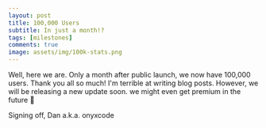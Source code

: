 ```yaml
---
layout: post
title: 100,000 Users
subtitle: In just a month!?
tags: [milestones]
comments: true
image: assets/img/100k-stats.png
---
```


Well, here we are. Only a month after public launch, we now have 100,000 users. Thank you all so much! I'm terrible at writing blog posts. However, we will be releasing a new update soon. we might even get premium in the future 👀

Signing off,
  Dan a.k.a. onyxcode
